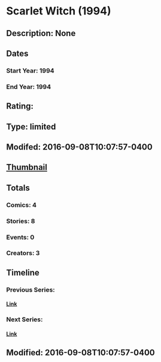 # Scarlet Witch (1994)
## Description: None
## Dates
### Start Year: 1994
### End Year: 1994
## Rating: 
## Type: limited
## Modifed: 2016-09-08T10:07:57-0400
## [Thumbnail](http://i.annihil.us/u/prod/marvel/i/mg/5/c0/57d170a70fd01.jpg)
## Totals
### Comics: 4
### Stories: 8
### Events: 0
### Creators: 3
## Timeline
### Previous Series: 
#### [Link]()
### Next Series: 
#### [Link]()
## Modified: 2016-09-08T10:07:57-0400